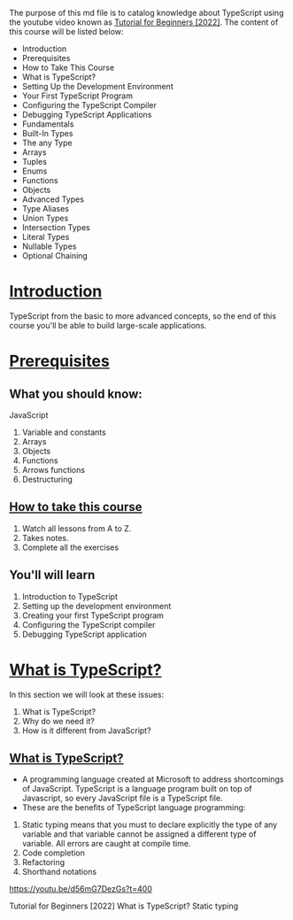 The purpose of this md file is to catalog knowledge about TypeScript using the youtube video known as [Tutorial for Beginners [2022]](https://youtu.be/d56mG7DezGs). The content of this course will be listed below:  

* Introduction
* Prerequisites
* How to Take This Course
* What is TypeScript?
* Setting Up the Development Environment 
* Your First TypeScript Program
* Configuring the TypeScript Compiler 
* Debugging TypeScript Applications 
* Fundamentals
* Built-In Types
* The any Type
* Arrays
* Tuples
* Enums
* Functions
* Objects
* Advanced Types
* Type Aliases
* Union Types 
* Intersection Types 
* Literal Types 
* Nullable Types 
* Optional Chaining

# [Introduction](https://youtu.be/d56mG7DezGs?t=1)  
TypeScript from the basic to more advanced concepts, so the end of this course you'll be able to build large-scale applications.  

# [Prerequisites](https://youtu.be/d56mG7DezGs?t=52)  
## What you should know:
JavaScript
1. Variable and constants
2. Arrays
3. Objects
4. Functions
5. Arrows functions
6. Destructuring  

## [How to take this course](https://youtu.be/d56mG7DezGs?t=91)
1. Watch all lessons from A to Z.
2. Takes notes.
3. Complete all the exercises

## You'll will learn
1. Introduction to TypeScript
2. Setting up the development environment
3. Creating your first TypeScript program
4. Configuring the TypeScript compiler
5. Debugging TypeScript application

# [What is TypeScript?](https://youtu.be/d56mG7DezGs?t=178)
In this section we will look at these issues:
1. What is TypeScript?
2. Why do we need it?
3. How is it different from JavaScript?

## [What is TypeScript?](https://youtu.be/d56mG7DezGs?t=193)
* A programming language created at Microsoft to address shortcomings of JavaScript. TypeScript is a language program built on top of Javascript, so every JavaScript file is a TypeScript file.
* These are the benefits of TypeScript language programming:
1. Static typing
    means that you must to declare explicitly the type of any variable and that variable cannot be assigned a different type of variable. All errors are caught at compile time.
2. Code completion
3. Refactoring
4. Shorthand notations

https://youtu.be/d56mG7DezGs?t=400

Tutorial for Beginners [2022]
    What is TypeScript?
        Static typing